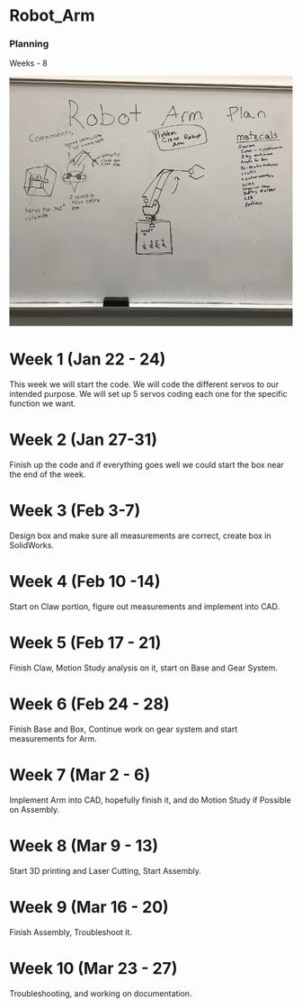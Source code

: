 # Robot_Arm

### Planning
 
 Weeks - 8
 
 <img src="Media/Robot_Arm_Planning.png" width="750">
 
 # Week 1 (Jan 22 - 24)
This week we will start the code. We will code the different servos to our intended purpose. We will set up 5 servos coding each one for the specific function we want.
 
# Week 2 (Jan 27-31)
Finish up the code and if everything goes well we could start the box near the end of the week. 

# Week 3 (Feb 3-7)
Design box and make sure all measurements are correct, create box in SolidWorks.

# Week 4 (Feb 10 -14)
Start on Claw portion, figure out measurements and implement into CAD.

# Week 5 (Feb 17 - 21)
Finish Claw, Motion Study analysis on it, start on Base and Gear System.

# Week 6 (Feb 24 - 28)
Finish Base and Box, Continue work on gear system and start measurements for Arm.

# Week 7 (Mar 2 - 6)
Implement Arm into CAD, hopefully finish it, and do Motion Study if Possible on Assembly.

# Week 8 (Mar 9 - 13)
Start 3D printing and Laser Cutting, Start Assembly.

# Week 9 (Mar 16 - 20)
Finish Assembly, Troubleshoot it.

# Week 10 (Mar 23 - 27)
Troubleshooting, and working on documentation.
